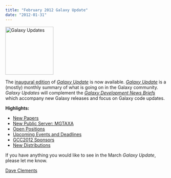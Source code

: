 ```yaml
---
title: "February 2012 Galaxy Update"
date: "2012-01-31"
---
```

<div class='right'><a href='/src/galaxy-updates/2012-02/index.md'><img src="/src/images/logos/GalaxyUpdate200.png" alt="Galaxy Updates" width=150 /></a></div>

The [inaugural edition](/src/galaxy-updates/2012-02/index.md) of *[Galaxy Update](/src/galaxy-updates/index.md)* is now available.  *[Galaxy Update](/src/galaxy-updates/index.md)* is a (mostly) monthly summary of what is going on in the Galaxy community.  *Galaxy Updates* will complement the *[Galaxy Development News Briefs](/src/docs/index.md)* which accompany new Galaxy releases and focus on Galaxy code updates.

**Highlights:**

* [New Papers](/src/galaxy-updates/2012-02/index.md#new-papers)
* [New Public Server: MGTAXA](/src/galaxy-updates/2012-02/index.md#new-public-server-mgtaxa)
* [Open Positions](/src/galaxy-updates/2012-02/index.md#whos-hiring)
* [Upcoming Events and Deadlines](/src/galaxy-updates/2012-02/index.md#upcoming-events-and-deadlines)
* [GCC2012 Sponsors](/src/galaxy-updates/2012-02/index.md#gcc2012-sponsors)
* [New Distributions](/src/galaxy-updates/2012-02/index.md#new-distributions)

If you have anything you would like to see in the March *Galaxy Update*, please let me know.

[Dave Clements](/people/dave-clements/)

